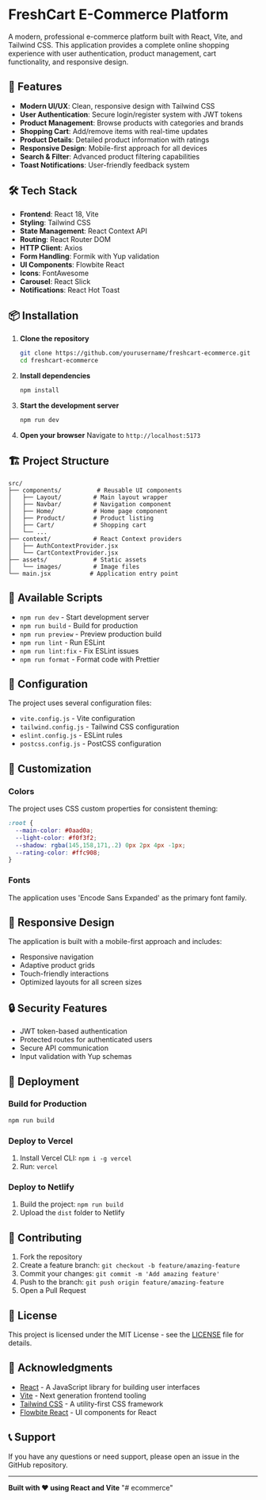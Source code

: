 # FreshCart E-Commerce Platform

A modern, professional e-commerce platform built with React, Vite, and Tailwind CSS. This application provides a complete online shopping experience with user authentication, product management, cart functionality, and responsive design.

## 🚀 Features

- **Modern UI/UX**: Clean, responsive design with Tailwind CSS
- **User Authentication**: Secure login/register system with JWT tokens
- **Product Management**: Browse products with categories and brands
- **Shopping Cart**: Add/remove items with real-time updates
- **Product Details**: Detailed product information with ratings
- **Responsive Design**: Mobile-first approach for all devices
- **Search & Filter**: Advanced product filtering capabilities
- **Toast Notifications**: User-friendly feedback system

## 🛠️ Tech Stack

- **Frontend**: React 18, Vite
- **Styling**: Tailwind CSS
- **State Management**: React Context API
- **Routing**: React Router DOM
- **HTTP Client**: Axios
- **Form Handling**: Formik with Yup validation
- **UI Components**: Flowbite React
- **Icons**: FontAwesome
- **Carousel**: React Slick
- **Notifications**: React Hot Toast

## 📦 Installation

1. **Clone the repository**
   ```bash
   git clone https://github.com/yourusername/freshcart-ecommerce.git
   cd freshcart-ecommerce
   ```

2. **Install dependencies**
   ```bash
   npm install
   ```

3. **Start the development server**
   ```bash
   npm run dev
   ```

4. **Open your browser**
   Navigate to `http://localhost:5173`

## 🏗️ Project Structure

```
src/
├── components/          # Reusable UI components
│   ├── Layout/         # Main layout wrapper
│   ├── Navbar/         # Navigation component
│   ├── Home/           # Home page component
│   ├── Product/        # Product listing
│   ├── Cart/           # Shopping cart
│   └── ...
├── context/            # React Context providers
│   ├── AuthContextProvider.jsx
│   └── CartContextProvider.jsx
├── assets/             # Static assets
│   └── images/         # Image files
└── main.jsx           # Application entry point
```

## 🚀 Available Scripts

- `npm run dev` - Start development server
- `npm run build` - Build for production
- `npm run preview` - Preview production build
- `npm run lint` - Run ESLint
- `npm run lint:fix` - Fix ESLint issues
- `npm run format` - Format code with Prettier

## 🔧 Configuration

The project uses several configuration files:

- `vite.config.js` - Vite configuration
- `tailwind.config.js` - Tailwind CSS configuration
- `eslint.config.js` - ESLint rules
- `postcss.config.js` - PostCSS configuration

## 🎨 Customization

### Colors
The project uses CSS custom properties for consistent theming:
```css
:root {
  --main-color: #0aad0a;
  --light-color: #f0f3f2;
  --shadow: rgba(145,158,171,.2) 0px 2px 4px -1px;
  --rating-color: #ffc908;
}
```

### Fonts
The application uses 'Encode Sans Expanded' as the primary font family.

## 📱 Responsive Design

The application is built with a mobile-first approach and includes:
- Responsive navigation
- Adaptive product grids
- Touch-friendly interactions
- Optimized layouts for all screen sizes

## 🔒 Security Features

- JWT token-based authentication
- Protected routes for authenticated users
- Secure API communication
- Input validation with Yup schemas

## 🚀 Deployment

### Build for Production
```bash
npm run build
```

### Deploy to Vercel
1. Install Vercel CLI: `npm i -g vercel`
2. Run: `vercel`

### Deploy to Netlify
1. Build the project: `npm run build`
2. Upload the `dist` folder to Netlify

## 🤝 Contributing

1. Fork the repository
2. Create a feature branch: `git checkout -b feature/amazing-feature`
3. Commit your changes: `git commit -m 'Add amazing feature'`
4. Push to the branch: `git push origin feature/amazing-feature`
5. Open a Pull Request

## 📄 License

This project is licensed under the MIT License - see the [LICENSE](LICENSE) file for details.

## 🙏 Acknowledgments

- [React](https://reactjs.org/) - A JavaScript library for building user interfaces
- [Vite](https://vitejs.dev/) - Next generation frontend tooling
- [Tailwind CSS](https://tailwindcss.com/) - A utility-first CSS framework
- [Flowbite React](https://flowbite-react.com/) - UI components for React

## 📞 Support

If you have any questions or need support, please open an issue in the GitHub repository.

---

**Built with ❤️ using React and Vite**
"# ecommerce" 
